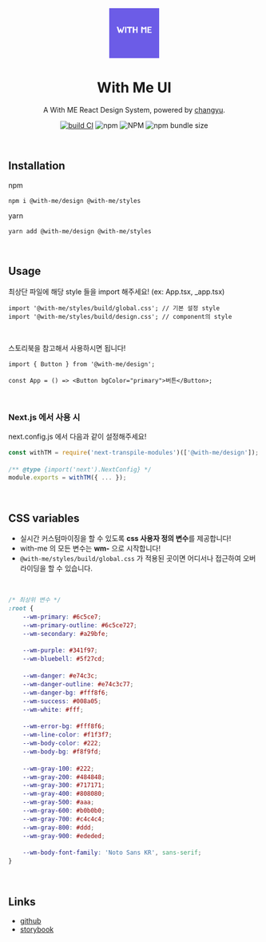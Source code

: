<div align="middle">

<a href="https://github.com/Team-WithMe" rel="noopener" target="_blank">
	<img src="./../../.github/images/with-me.png" alt="with-me" width="100" />
</a>

<h1>With Me UI</h1>

A With ME React Design System, powered by <a href="https://github.com/changyuyeo" rel="noopener" target="_blank">changyu</a>.

[![build CI](https://github.com/Team-WithMe/WithMe_UI/actions/workflows/ci.yml/badge.svg)](https://github.com/Team-WithMe/WithMe_UI/actions/workflows/ci.yml)
![npm](https://img.shields.io/npm/v/@with-me/design)
![NPM](https://img.shields.io/npm/l/@with-me/design)
![npm bundle size](https://img.shields.io/bundlephobia/min/@with-me/design)

</div>

<br />

## Installation

npm

```
npm i @with-me/design @with-me/styles
```

yarn

```
yarn add @with-me/design @with-me/styles
```

<br />

## Usage

최상단 파일에 해당 style 들을 import 해주세요! (ex: App.tsx, \_app.tsx)

```tsx
import '@with-me/styles/build/global.css'; // 기본 설정 style
import '@with-me/styles/build/design.css'; // component의 style
```

<br />

스토리북을 참고해서 사용하시면 됩니다!

```tsx
import { Button } from '@with-me/design';

const App = () => <Button bgColor="primary">버튼</Button>;
```

<br />

### Next.js 에서 사용 시

next.config.js 에서 다음과 같이 설정해주세요!

```js
const withTM = require('next-transpile-modules')(['@with-me/design']);

/** @type {import('next').NextConfig} */
module.exports = withTM({ ... });
```

<br />

## CSS variables

- 실시간 커스텀마이징을 할 수 있도록 **css 사용자 정의 변수**를 제공합니다!
- with-me 의 모든 변수는 **wm-** 으로 시작합니다!
- `@with-me/styles/build/global.css` 가 적용된 곳이면 어디서나 접근하여 오버라이딩을 할 수 있습니다.

<br />

```css
/* 최상위 변수 */
:root {
	--wm-primary: #6c5ce7;
	--wm-primary-outline: #6c5ce727;
	--wm-secondary: #a29bfe;

	--wm-purple: #341f97;
	--wm-bluebell: #5f27cd;

	--wm-danger: #e74c3c;
	--wm-danger-outline: #e74c3c77;
	--wm-danger-bg: #fff8f6;
	--wm-success: #008a05;
	--wm-white: #fff;

	--wm-error-bg: #fff8f6;
	--wm-line-color: #f1f3f7;
	--wm-body-color: #222;
	--wm-body-bg: #f8f9fd;

	--wm-gray-100: #222;
	--wm-gray-200: #484848;
	--wm-gray-300: #717171;
	--wm-gray-400: #808080;
	--wm-gray-500: #aaa;
	--wm-gray-600: #b0b0b0;
	--wm-gray-700: #c4c4c4;
	--wm-gray-800: #ddd;
	--wm-gray-900: #ededed;

	--wm-body-font-family: 'Noto Sans KR', sans-serif;
}
```

<br />

## Links

- [github](https://github.com/Team-WithMe/WithMe_UI)
- [storybook](https://with-me-ui.netlify.app)
